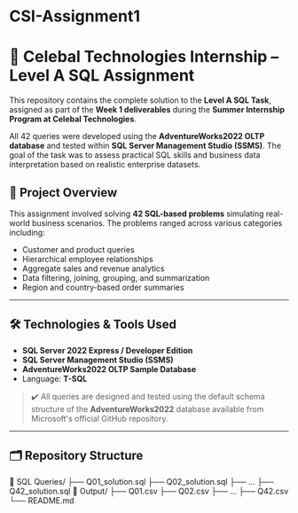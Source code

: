 # CSI-Assignment1

# 💼 Celebal Technologies Internship – Level A SQL Assignment

This repository contains the complete solution to the **Level A SQL Task**, assigned as part of the **Week 1 deliverables** during the **Summer Internship Program at Celebal Technologies**.

All 42 queries were developed using the **AdventureWorks2022 OLTP database** and tested within **SQL Server Management Studio (SSMS)**. The goal of the task was to assess practical SQL skills and business data interpretation based on realistic enterprise datasets.


## 📌 Project Overview

This assignment involved solving **42 SQL-based problems** simulating real-world business scenarios. The problems ranged across various categories including:

- Customer and product queries  
- Hierarchical employee relationships  
- Aggregate sales and revenue analytics  
- Data filtering, joining, grouping, and summarization  
- Region and country-based order summaries

---

## 🛠️ Technologies & Tools Used

- **SQL Server 2022 Express / Developer Edition**
- **SQL Server Management Studio (SSMS)**
- **AdventureWorks2022 OLTP Sample Database**
- Language: **T-SQL**

> ✔️ All queries are designed and tested using the default schema structure of the **AdventureWorks2022** database available from Microsoft's official GitHub repository.

---

## 🗂️ Repository Structure

📁 SQL Queries/
├── Q01_solution.sql
├── Q02_solution.sql
├── ...
├── Q42_solution.sql
📁 Output/
├── Q01.csv
├── Q02.csv
├── ...
├── Q42.csv
└── README.md
